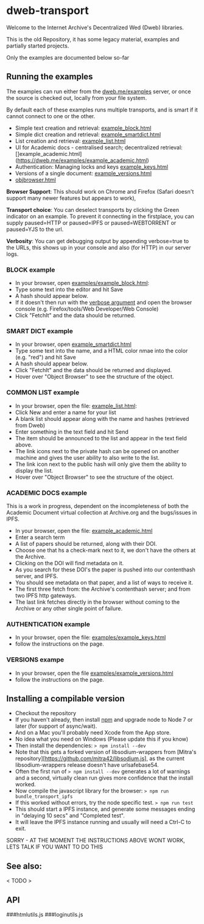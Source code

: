 # dweb-transport

Welcome to the Internet Archive's Decentralized Wed (Dweb) libraries. 

This is the old Repository, it has some legacy material, examples and partially started projects.

Only the examples are documented below so-far <TODO-DOCS>

## Running the examples
The examples can run either from the [dweb.me/examples](https://dweb.me/examples) server, 
or once the source is checked out, locally from your file system.

By default each of these examples runs multiple transports, and is smart if it cannot connect to one or the other.

- Simple text creation and retrieval: [example_block.html](https://dweb.me/examples/example_block.html)
- Simple dict creation and retrieval: [example_smartdict.html](https://dweb.me/examples/example_smartdict.html)
- List creation and retrieval: [example_list.html](https://dweb.me/examples/example_list.html)
- UI for Academic docs - centralised search; decentralized retrieval: []example_academic.html](https://dweb.me/examples/example_academic.html)
- Authentication: Managing locks and keys [example_keys.html](https://dweb.me/examples/example_keys.html)
- Versions of a single document: [example_versions.html](https://dweb.me/examples/example_versions.html)
- [objbrowser.html](https://dweb.me/examples/objbrowser.html)

**Browser Support**: This should work on Chrome and Firefox (Safari doesn't support many newer features but appears to work), 

**Transport choice**: You can deselect transports by clicking the Green indicator on an example. 
To prevent it connecting in the firstplace, you can supply paused=HTTP or paused=IPFS or paused=WEBTORRENT or paused=YJS to the url.

**Verbosity**: You can get debugging output by appending verbose=true to the URLs, 
this shows up in your console and also (for HTTP) in our server logs.

### BLOCK example
- In your browser, open [examples/example_block.html](https://dweb.me/examples/example_block.html):
- Type some text into the editor and hit Save  
- A hash should appear below.  
- If it doesn't then run with the [verbose argument](https://dweb.me/examples/example_block.html?verbose=true)
and open the browser console (e.g. Firefox/tools/Web Developer/Web Console)  
- Click "FetchIt" and the data should be returned.

### SMART DICT example
- In your browser, open [example_smartdict.html](https://dweb.me/examples/example_smartdict.html)
- Type some text into the name, and a HTML color nmae into the color (e.g. "red") and hit Save  
- A hash should appear below.  
- Click "FetchIt" and the data should be returned and displayed.  
- Hover over "Object Browser" to see the structure of the object.

### COMMON LIST example
- In your browser, open the file:  [example_list.html](https://dweb.me/examples/example_list.html):
- Click New and enter a name for your list  
- A blank list should appear along with the name and hashes (retrieved from Dweb)  
- Enter something in the text field and hit Send  
- The item should be announced to the list and appear in the text field above.
- The link icons next to the private hash can be opened on another machine and gives 
the user ability to also write to the list.
- The link icon next to the public hash will only give them the ability to display the list.
- Hover over "Object Browser" to see the structure of the object.

### ACADEMIC DOCS example

This is a work in progress, dependent on the incompleteness of both the Academic Document virtual collection at Archive.org and 
the bugs/issues in IPFS.

- In your browser, open the file:  [example_academic.html](https://dweb.me/examples/example_academic.html)
- Enter a search term 
- A list of papers should be returned, along with their DOI.
- Choose one that hs a check-mark next to it, we don't have the others at the Archive.
- Clicking on the DOI will find metadata on it. 
- As you search for these DOI's the paper is pushed into our contenthash server, and IPFS.
- You should see metadata on that paper, and a list of ways to receive it.
- The first three fetch from: the Archive's contenthash server; and from two IPFS http gateways.
- The last link fetches directly in the browser without coming to the Archive or any other single point of failure.

### AUTHENTICATION example
- In your browser, open the file:  [examples/example_keys.html](https://dweb.me/examples/example_keys.html)
- follow the instructions on the page.

### VERSIONS exampe
- In your browser, open the file [examples/example_versions.html](https://dweb.me/examples/example_versions.html)
- follow the instructions on the page.

## Installing a compilable version
- Checkout the repository
- If you haven't already, then install [npm](https://nodejs.org/en/download) and upgrade node to Node 7 or later (for support of async/wait).
- And on a Mac you'll probably need Xcode from the App store. 
- No idea what you need on Windows (Please update this if you know)
- Then install the dependencies: ```> npm install --dev```
- Note that this gets a forked version of libsodium-wrappers from [Mitra's repository][https://github.com/mitra42/libsodium.js], 
as the current libsodium-wrappers release doesn't have urlsafebase54.
- Often the first run of ```> npm install --dev``` generates a lot of warnings and a second, 
virtually clean run gives more confidence that the install worked.
- Now compile the javascript library for the browser: ```> npm run bundle_transport_ipfs```
- If this worked without errors, try the node specific test. ```> npm run test```
- This should start a IPFS instance, and generate some messages ending in "delaying 10 secs" and "Completed test".
- It will leave the IPFS instance running and usually will need a Ctrl-C to exit.

SORRY - AT THE MOMENT THE INSTRUCTIONS ABOVE WONT WORK, LETS TALK IF YOU WANT TO DO THIS

## See also:
< TODO >

## API
###htmlutils.js
###loginutils.js

